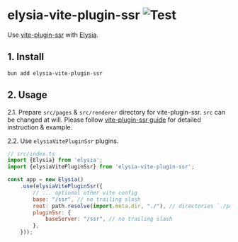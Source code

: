 # elysia-vite-plugin-ssr ![Test](https://github.com/timnghg/elysia-vite-plugin-ssr/actions/workflows/main.yml/badge.svg)

Use [vite-plugin-ssr](https://vite-plugin-ssr.com/) with [Elysia](https://elysiajs.com/).

## 1. Install

`bun add elysia-vite-plugin-ssr`

## 2. Usage

2.1. Prepare `src/pages` & `src/renderer` directory for vite-plugin-ssr. `src` can be changed at will.
Please follow [vite-plugin-ssr guide](https://vite-plugin-ssr.com/add) for detailed instruction & example.

2.2. Use `elysiaVitePluginSsr` plugins.

```js
// src/index.ts
import {Elysia} from 'elysia';
import {elysiaVitePluginSsr} from 'elysia-vite-plugin-ssr';

const app = new Elysia()
    .use(elysiaVitePluginSsr({
        // ... optional other vite config
        base: "/ssr", // no trailing slash
        root: path.resolve(import.meta.dir, "./"), // directories `./pages`, `./renderer` should exists
        pluginSsr: {
            baseServer: "/ssr", // no trailing slash
        },
    }));
```
